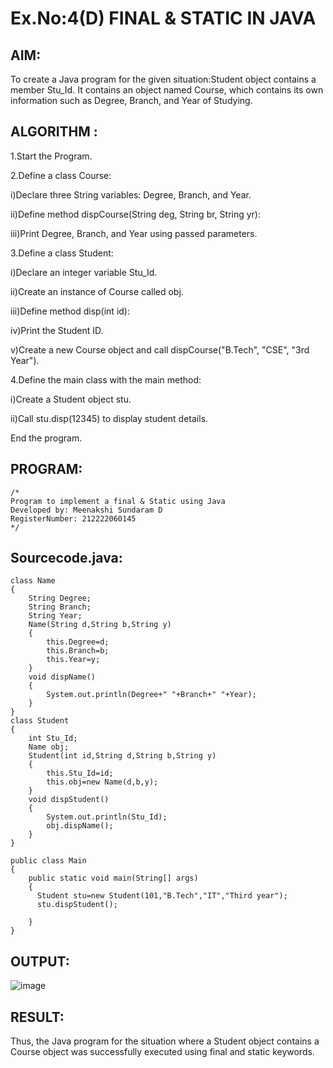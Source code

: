 # Ex.No:4(D) FINAL & STATIC IN JAVA

## AIM:
   To create a Java program for the given situation:Student object contains a member Stu_Id. It contains an object named Course, which contains its own information such as Degree, Branch, and Year of Studying.
 
## ALGORITHM :
1.Start the Program.

2.Define a class Course:

i)Declare three String variables: Degree, Branch, and Year.

ii)Define method dispCourse(String deg, String br, String yr):

iii)Print Degree, Branch, and Year using passed parameters.

3.Define a class Student:

i)Declare an integer variable Stu_Id.

ii)Create an instance of Course called obj.

iii)Define method disp(int id):

iv)Print the Student ID.

v)Create a new Course object and call dispCourse("B.Tech", "CSE", "3rd Year").

4.Define the main class with the main method:

i)Create a Student object stu.

ii)Call stu.disp(12345) to display student details.

End the program.

## PROGRAM:
 ```
/*
Program to implement a final & Static using Java
Developed by: Meenakshi Sundaram D
RegisterNumber: 212222060145
*/
```

## Sourcecode.java:
```
class Name
{
    String Degree;
    String Branch;
    String Year;
    Name(String d,String b,String y)
    {
        this.Degree=d;
        this.Branch=b;
        this.Year=y;
    }
    void dispName()
    {
        System.out.println(Degree+" "+Branch+" "+Year);
    }
}
class Student
{
    int Stu_Id;
    Name obj;
    Student(int id,String d,String b,String y)
    {
        this.Stu_Id=id;
        this.obj=new Name(d,b,y);
    }
    void dispStudent()
    {
        System.out.println(Stu_Id);
        obj.dispName();
    }
}

public class Main
{
    public static void main(String[] args)
    {
      Student stu=new Student(101,"B.Tech","IT","Third year");
      stu.dispStudent();
        
    }
}
```

## OUTPUT:

![image](https://github.com/user-attachments/assets/947fbfd1-3e8b-4e75-894c-ce0aad7e74bb)


## RESULT:
Thus, the Java program for the situation where a Student object contains a Course object was successfully executed using final and static keywords.

